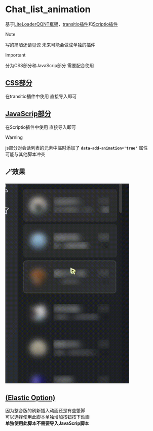 # **Chat_list_animation**
基于[LiteLoaderQQNT框架](https://github.com/LiteLoaderQQNT/LiteLoaderQQNT)，[transitio插件](https://github.com/PRO-2684/transitio)和[Scriptio插件](https://github.com/PRO-2684/Scriptio)

>[!NOTE]
>写的简陋还请见谅
>未来可能会做成单独的插件

>[!IMPORTANT]
>分为CSS部分和JavaScrip部分
>需要配合使用  
  
## [CSS部分](https://github.com/naahi-i/LiteLoaderQQNT--Transitio--Chat_list_animation/blob/main/Chat_list_animation.css)
在transitio插件中使用
直接导入即可  
  
## [JavaScrip部分](https://github.com/naahi-i/LiteLoaderQQNT--Transitio--Chat_list_animation/blob/main/Chat_list_animation(JavaScrip).js)
在Scriptio插件中使用
直接导入即可
> [!WARNING]
> js部分对会话列表的元素中临时添加了 **`data-add-animation='true'`** 属性  
> 可能与其他脚本冲突

## 🪄效果
![show](gif/show.gif)

## [(Elastic Option)](https://github.com/naahi-i/LiteLoaderQQNT--Transitio--Chat_list_animation/blob/main/Elastic%20Option.css)
因为整合版的刷新插入动画还是有些蹩脚  
可以选择使用此脚本单独增加按钮按下动画  
**单独使用此脚本不需要导入JavaScrip脚本**
